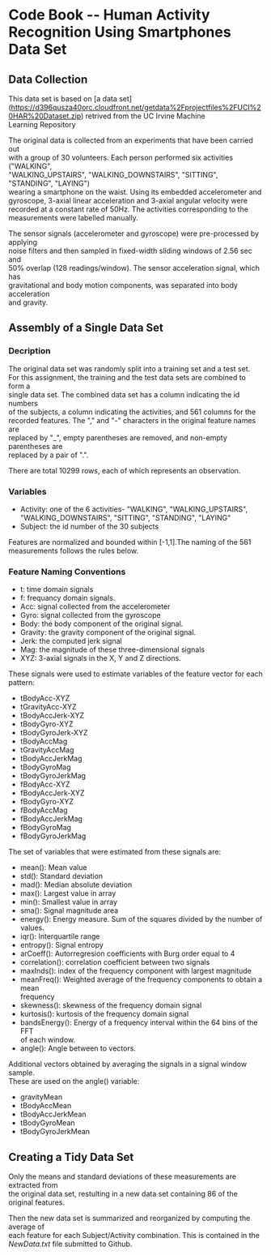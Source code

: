 # Code Book -- Human Activity Recognition Using Smartphones Data Set
## Data Collection
This data set is based on [a data set] (https://d396qusza40orc.cloudfront.net/getdata%2Fprojectfiles%2FUCI%20HAR%20Dataset.zip) retrived from the UC Irvine Machine    
Learning Repository  
   
The original data is collected from an experiments that have been carried out  
with a group of 30 volunteers. Each person performed six activities ("WALKING",  
"WALKING_UPSTAIRS", "WALKING_DOWNSTAIRS", "SITTING", "STANDING", "LAYING")  
wearing a smartphone on the waist. Using its embedded accelerometer and  
gyroscope, 3-axial linear acceleration and 3-axial angular velocity were  
recorded at a constant rate of 50Hz. The activities corresponding to the  
measurements were labelled manually.   

The sensor signals (accelerometer and gyroscope) were pre-processed by applying  
noise filters and then sampled in fixed-width sliding windows of 2.56 sec and  
50% overlap (128 readings/window). The sensor acceleration signal, which has  
gravitational and body motion components, was separated into body acceleration  
and gravity.  

## Assembly of a Single Data Set

### Decription 
The original data set was randomly split into a training set and a test set.  
For this assignment, the training and the test data sets are combined to form a  
single data set. The combined data set has a column indicating the id numbers  
of the subjects, a column indicating the activities, and 561 columns for the  
recorded features. The "," and "-" characters in the original feature names are  
replaced by "_", empty parentheses are removed, and non-empty parentheses are  
replaced by a pair of ".".    

There are total 10299 rows, each of which represents an observation.

### Variables
* Activity: one of the 6 activities- "WALKING", "WALKING_UPSTAIRS",  
"WALKING_DOWNSTAIRS", "SITTING", "STANDING", "LAYING"
* Subject: the id number of the 30 subjects

Features are normalized and bounded within [-1,1].The naming of the 561  
measurements follows the rules below.  
### Feature Naming Conventions
* t: time domain signals
* f: frequancy domain signals.
* Acc: signal collected from  the accelerometer   
* Gyro: signal collected from  the gyroscope
* Body: the body component of the original signal.  
* Gravity: the gravity component of the original signal.
* Jerk: the computed jerk signal
* Mag: the magnitude of these three-dimensional signals
* XYZ: 3-axial signals in the X, Y and Z directions.

These signals were used to estimate variables of the feature vector for each  
pattern:  

* tBodyAcc-XYZ
* tGravityAcc-XYZ
* tBodyAccJerk-XYZ
* tBodyGyro-XYZ
* tBodyGyroJerk-XYZ
* tBodyAccMag
* tGravityAccMag
* tBodyAccJerkMag
* tBodyGyroMag
* tBodyGyroJerkMag
* fBodyAcc-XYZ
* fBodyAccJerk-XYZ
* fBodyGyro-XYZ
* fBodyAccMag
* fBodyAccJerkMag
* fBodyGyroMag
* fBodyGyroJerkMag


The set of variables that were estimated from these signals are: 
* mean(): Mean value
* std(): Standard deviation
* mad(): Median absolute deviation 
* max(): Largest value in array
* min(): Smallest value in array
* sma(): Signal magnitude area
* energy(): Energy measure. Sum of the squares divided by the number of values. 
* iqr(): Interquartile range 
* entropy(): Signal entropy
* arCoeff(): Autorregresion coefficients with Burg order equal to 4
* correlation(): correlation coefficient between two signals
* maxInds(): index of the frequency component with largest magnitude
* meanFreq(): Weighted average of the frequency components to obtain a mean  
frequency
* skewness(): skewness of the frequency domain signal 
* kurtosis(): kurtosis of the frequency domain signal 
* bandsEnergy(): Energy of a frequency interval within the 64 bins of the FFT  
of each window.
* angle(): Angle between to vectors.

Additional vectors obtained by averaging the signals in a signal window sample.  
These are used on the angle() variable:

* gravityMean
* tBodyAccMean
* tBodyAccJerkMean
* tBodyGyroMean
* tBodyGyroJerkMean

  

## Creating a Tidy Data Set
Only the means and standard deviations of these measurements are extracted from  
the original data set, restulting in a new data set containing 86 of the  
original features.   

Then the new data set is summarized and reorganized by computing the average of  
each feature for each Subject/Activity combination. This is contained in the  
*NewData.txt* file submitted to Github.









